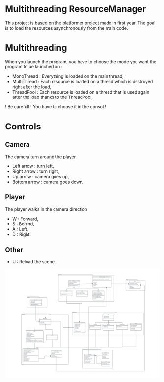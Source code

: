 # Multithreading ResourceManager
This project is based on the platformer project made in first year. The goal is to load the resources asynchronously from the main code.

# Multithreading
When you launch the program, you have to choose the mode you want the program to be launched on :
- MonoThread  : Everything is loaded on the main thread,
- MultiThread : Each resource is loaded on a thread which is destroyed right after the load,
- ThreadPool  : Each resource is loaded on a thread that is used again after the load thanks to the ThreadPool,

! Be carefull !  You have to choose it in the consol !

# Controls

## Camera
The camera turn around the player.
- Left arrow   : turn left,
- Right arrow  : turn right,
- Up arrow     : camera goes up,
- Bottom arrow : camera goes down.

## Player
The player walks in the camera direction
- W : Forward,
- S : Behind,
- A : Left,
- D : Right.

## Other
- U : Reload the scene,

![Image](./OpenGLVeryStart/OpenGL/Resources/Textures/uml.PNG)

